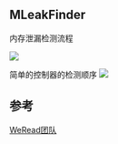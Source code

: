 ## MLeakFinder

内存泄漏检测流程

![](http://og0h689k8.bkt.clouddn.com/18-3-31/95190255.jpg)

简单的控制器的检测顺序
![](http://www.mrpeak.cn/images/sniffer1.png)


## 参考
[WeRead团队](http://wereadteam.github.io/2016/02/22/MLeaksFinder/)

